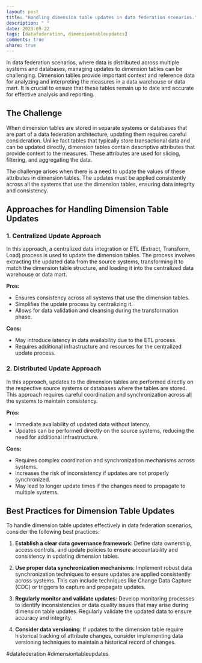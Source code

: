 ```yaml
---
layout: post
title: "Handling dimension table updates in data federation scenarios."
description: " "
date: 2023-09-22
tags: [datafederation, dimensiontableupdates]
comments: true
share: true
---
```


In data federation scenarios, where data is distributed across multiple systems and databases, managing updates to dimension tables can be challenging. Dimension tables provide important context and reference data for analyzing and interpreting the measures in a data warehouse or data mart. It is crucial to ensure that these tables remain up to date and accurate for effective analysis and reporting.

## The Challenge

When dimension tables are stored in separate systems or databases that are part of a data federation architecture, updating them requires careful consideration. Unlike fact tables that typically store transactional data and can be updated directly, dimension tables contain descriptive attributes that provide context to the measures. These attributes are used for slicing, filtering, and aggregating the data.

The challenge arises when there is a need to update the values of these attributes in dimension tables. The updates must be applied consistently across all the systems that use the dimension tables, ensuring data integrity and consistency.

## Approaches for Handling Dimension Table Updates

### 1. Centralized Update Approach

In this approach, a centralized data integration or ETL (Extract, Transform, Load) process is used to update the dimension tables. The process involves extracting the updated data from the source systems, transforming it to match the dimension table structure, and loading it into the centralized data warehouse or data mart.

**Pros:**
- Ensures consistency across all systems that use the dimension tables.
- Simplifies the update process by centralizing it.
- Allows for data validation and cleansing during the transformation phase.

**Cons:**
- May introduce latency in data availability due to the ETL process.
- Requires additional infrastructure and resources for the centralized update process.

### 2. Distributed Update Approach

In this approach, updates to the dimension tables are performed directly on the respective source systems or databases where the tables are stored. This approach requires careful coordination and synchronization across all the systems to maintain consistency.

**Pros:**
- Immediate availability of updated data without latency.
- Updates can be performed directly on the source systems, reducing the need for additional infrastructure.

**Cons:**
- Requires complex coordination and synchronization mechanisms across systems.
- Increases the risk of inconsistency if updates are not properly synchronized.
- May lead to longer update times if the changes need to propagate to multiple systems.

## Best Practices for Dimension Table Updates

To handle dimension table updates effectively in data federation scenarios, consider the following best practices:

1. **Establish a clear data governance framework**: Define data ownership, access controls, and update policies to ensure accountability and consistency in updating dimension tables.

2. **Use proper data synchronization mechanisms**: Implement robust data synchronization techniques to ensure updates are applied consistently across systems. This can include techniques like Change Data Capture (CDC) or triggers to capture and propagate updates.

3. **Regularly monitor and validate updates**: Develop monitoring processes to identify inconsistencies or data quality issues that may arise during dimension table updates. Regularly validate the updated data to ensure accuracy and integrity.

4. **Consider data versioning**: If updates to the dimension table require historical tracking of attribute changes, consider implementing data versioning techniques to maintain a historical record of changes.

#datafederation #dimensiontableupdates